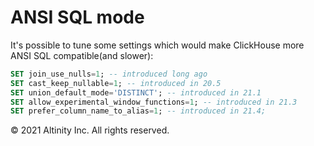 # ANSI SQL mode

It's possible to tune some settings which would make ClickHouse more ANSI SQL compatible\(and slower\):

```sql
SET join_use_nulls=1; -- introduced long ago
SET cast_keep_nullable=1; -- introduced in 20.5
SET union_default_mode='DISTINCT'; -- introduced in 21.1
SET allow_experimental_window_functions=1; -- introduced in 21.3
SET prefer_column_name_to_alias=1; -- introduced in 21.4;
```

© 2021 Altinity Inc. All rights reserved.


